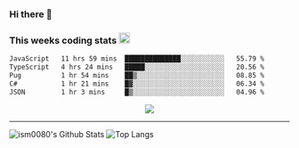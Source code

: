 ### Hi there 👋

<!--START_SECTION:giphy-->
<!--END_SECTION:giphy-->

### This weeks coding stats <img src="https://media1.giphy.com/media/LmNwrBhejkK9EFP504/giphy.gif?cid=ecf05e4723nsktnyyj53u162g7cy5rjqfg6gz06kxdg5y55g&rid=giphy.gif" width="20" height="20" />
<!--START_SECTION:waka-->

```txt
JavaScript   11 hrs 59 mins  ██████████████░░░░░░░░░░░   55.79 %
TypeScript   4 hrs 24 mins   █████░░░░░░░░░░░░░░░░░░░░   20.56 %
Pug          1 hr 54 mins    ██▒░░░░░░░░░░░░░░░░░░░░░░   08.85 %
C#           1 hr 21 mins    █▓░░░░░░░░░░░░░░░░░░░░░░░   06.34 %
JSON         1 hr 3 mins     █▒░░░░░░░░░░░░░░░░░░░░░░░   04.96 %
```

<!--END_SECTION:waka-->

<!--START_SECTION:comicstrip-->
<p align="center">
 <a href="https://xkcd.com/">
 <img src="https://imgs.xkcd.com/comics/ice_core.png" />
</a>
</p>
<!--END_SECTION:comicstrip-->

---

![ism0080's Github Stats](https://github-readme-stats.vercel.app/api?username=ism0080&show_icons=true%hide_border=true&hide=issues)
![Top Langs](https://github-readme-stats.vercel.app/api/top-langs/?username=ism0080&layout=compact)

<!--
**ism0080/ism0080** is a ✨ _special_ ✨ repository because its `README.md` (this file) appears on your GitHub profile.

Here are some ideas to get you started:

- 🔭 I’m currently working on ...
- 🌱 I’m currently learning ...
- 👯 I’m looking to collaborate on ...
- 🤔 I’m looking for help with ...
- 💬 Ask me about ...
- 📫 How to reach me: ...
- 😄 Pronouns: ...
- ⚡ Fun fact: ...
-->

